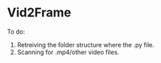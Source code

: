 # Vid2Frame

To do:
1) Retreiving the folder structure where the .py file.
2) Scanning for .mp4/other video files.
